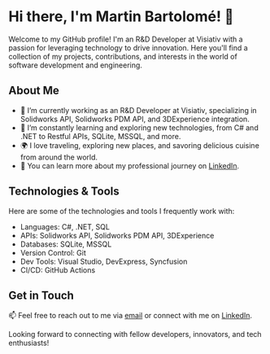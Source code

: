 # Hi there, I'm Martin Bartolomé! 👋

Welcome to my GitHub profile! I'm an R&D Developer at Visiativ with a passion for leveraging technology to drive innovation. Here you'll find a collection of my projects, contributions, and interests in the world of software development and engineering.

## About Me

- 🔭 I’m currently working as an R&D Developer at Visiativ, specializing in Solidworks API, Solidworks PDM API, and 3DExperience integration.
- 🌱 I’m constantly learning and exploring new technologies, from C# and .NET to Restful APIs, SQLite, MSSQL, and more.
- 🌍 I love traveling, exploring new places, and savoring delicious cuisine from around the world.
- 💼 You can learn more about my professional journey on [LinkedIn](https://www.linkedin.com/in/martin-bartolom%C3%A9-46253b77/).

## Technologies & Tools

Here are some of the technologies and tools I frequently work with:

- Languages: C#, .NET, SQL
- APIs: Solidworks API, Solidworks PDM API, 3DExperience
- Databases: SQLite, MSSQL
- Version Control: Git
- Dev Tools: Visual Studio, DevExpress, Syncfusion
- CI/CD: GitHub Actions

## Get in Touch

📫 Feel free to reach out to me via [email](mailto:martin-bartolome@outlook.com) or connect with me on [LinkedIn](www.linkedin.com/in/martin-bartolomé).

Looking forward to connecting with fellow developers, innovators, and tech enthusiasts!
